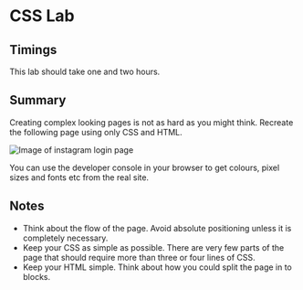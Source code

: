 # CSS Lab

## Timings

This lab should take one and two hours.

## Summary

Creating complex looking pages is not as hard as you might think. Recreate the following page using only CSS and HTML.

![Image of instagram login page](instagram.png)

You can use the developer console in your browser to get colours, pixel sizes and fonts etc from the real site.


## Notes

* Think about the flow of the page. Avoid absolute positioning unless it is completely necessary.
* Keep your CSS as simple as possible. There are very few parts of the page that should require more than three or four lines of CSS.
* Keep your HTML simple. Think about how you could split the page in to blocks.

